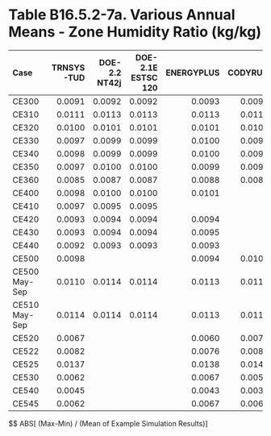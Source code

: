 # Table B16.5.2-7a. Various Annual Means - Zone Humidity Ratio (kg/kg)
| Case          | TRNSYS-TUD | DOE-2.2 NT42j | DOE-2.1E ESTSC 120 | ENERGYPLUS | CODYRUN | HOT3000 |     |    Min |    Max |   Mean | Dev % $$ |     | TEST 0.0.0 | 
|:------------- | ----------:| -------------:| ------------------:| ----------:| -------:| -------:| ---:| ------:| ------:| ------:| --------:| ---:| ----------:| 
| CE300         |     0.0091 |        0.0092 |             0.0092 |     0.0093 |  0.0092 |  0.0092 |     | 0.0091 | 0.0093 | 0.0092 |      2.4 |     |     0.0092 | 
| CE310         |     0.0111 |        0.0113 |             0.0113 |     0.0113 |  0.0112 |  0.0111 |     | 0.0111 | 0.0113 | 0.0112 |      2.0 |     |     0.0113 | 
| CE320         |     0.0100 |        0.0101 |             0.0101 |     0.0101 |  0.0100 |  0.0099 |     | 0.0099 | 0.0101 | 0.0100 |      2.1 |     |     0.0101 | 
| CE330         |     0.0097 |        0.0099 |             0.0099 |     0.0100 |  0.0098 |  0.0099 |     | 0.0097 | 0.0100 | 0.0099 |      2.3 |     |     0.0099 | 
| CE340         |     0.0098 |        0.0099 |             0.0099 |     0.0100 |  0.0099 |  0.0099 |     | 0.0098 | 0.0100 | 0.0099 |      1.9 |     |     0.0099 | 
| CE350         |     0.0097 |        0.0100 |             0.0100 |     0.0099 |  0.0098 |  0.0098 |     | 0.0097 | 0.0100 | 0.0099 |      3.0 |     |     0.0100 | 
| CE360         |     0.0085 |        0.0087 |             0.0087 |     0.0088 |  0.0086 |  0.0086 |     | 0.0085 | 0.0088 | 0.0086 |      3.1 |     |     0.0087 | 
| CE400         |     0.0098 |        0.0100 |             0.0100 |     0.0101 |         |  0.0100 |     | 0.0098 | 0.0101 | 0.0100 |      2.9 |     |     0.0100 | 
| CE410         |     0.0097 |        0.0095 |             0.0095 |            |         |  0.0095 |     | 0.0095 | 0.0097 | 0.0096 |      2.5 |     |     0.0095 | 
| CE420         |     0.0093 |        0.0094 |             0.0094 |     0.0094 |         |  0.0093 |     | 0.0093 | 0.0094 | 0.0094 |      2.0 |     |     0.0094 | 
| CE430         |     0.0093 |        0.0094 |             0.0094 |     0.0095 |         |  0.0094 |     | 0.0093 | 0.0095 | 0.0094 |      1.9 |     |     0.0094 | 
| CE440         |     0.0092 |        0.0093 |             0.0093 |     0.0093 |         |  0.0092 |     | 0.0092 | 0.0093 | 0.0093 |      1.9 |     |     0.0093 | 
| CE500         |     0.0098 |               |                    |     0.0094 |  0.0102 |  0.0107 |     | 0.0094 | 0.0107 | 0.0100 |     13.2 |     |            | 
| CE500 May-Sep |     0.0110 |        0.0114 |             0.0114 |     0.0113 |  0.0113 |  0.0109 |     | 0.0109 | 0.0114 | 0.0112 |      4.5 |     |     0.0114 | 
| CE510 May-Sep |     0.0114 |        0.0114 |             0.0114 |     0.0113 |  0.0113 |  0.0109 |     | 0.0109 | 0.0114 | 0.0113 |      4.4 |     |     0.0114 | 
| CE520         |     0.0067 |               |                    |     0.0060 |  0.0070 |  0.0076 |     | 0.0060 | 0.0076 | 0.0068 |     23.1 |     |            | 
| CE522         |     0.0082 |               |                    |     0.0076 |  0.0086 |  0.0090 |     | 0.0076 | 0.0090 | 0.0083 |     16.8 |     |            | 
| CE525         |     0.0137 |               |                    |     0.0138 |  0.0140 |  0.0151 |     | 0.0137 | 0.0151 | 0.0141 |      9.8 |     |            | 
| CE530         |     0.0062 |               |                    |     0.0067 |  0.0058 |  0.0067 |     | 0.0058 | 0.0067 | 0.0064 |     14.4 |     |            | 
| CE540         |     0.0045 |               |                    |     0.0043 |  0.0039 |  0.0046 |     | 0.0039 | 0.0046 | 0.0043 |     17.9 |     |            | 
| CE545         |     0.0062 |               |                    |     0.0067 |  0.0067 |  0.0072 |     | 0.0062 | 0.0072 | 0.0067 |     14.8 |     |            | 

$$ ABS[ (Max-Min) / (Mean of Example Simulation Results)]


